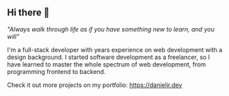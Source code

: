 ## Hi there 👋

<i>"Always walk through life as if you have something new to learn, and you will"</i>

I'm a full-stack developer with years experience on web development with a design background. I started software development as a freelancer, so I have learned to master the whole spectrum of web development, from programming frontend to backend.

Check it out more projects on my portfolio: https://danieljr.dev
